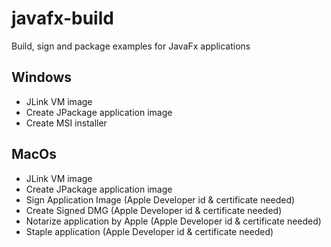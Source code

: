 # javafx-build
Build, sign and package examples for JavaFx applications

## Windows

- JLink VM image
- Create JPackage application image
- Create MSI installer 

## MacOs

- JLink VM image
- Create JPackage application image
- Sign Application Image (Apple Developer id & certificate needed)
- Create Signed DMG (Apple Developer id & certificate needed)
- Notarize application by Apple (Apple Developer id & certificate needed)
- Staple application (Apple Developer id & certificate needed)
